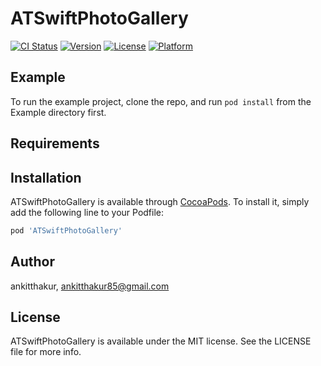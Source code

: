 # ATSwiftPhotoGallery

[![CI Status](https://img.shields.io/travis/ankitthakur/ATSwiftPhotoGallery.svg?style=flat)](https://travis-ci.org/ankitthakur/ATSwiftPhotoGallery)
[![Version](https://img.shields.io/cocoapods/v/ATSwiftPhotoGallery.svg?style=flat)](https://cocoapods.org/pods/ATSwiftPhotoGallery)
[![License](https://img.shields.io/cocoapods/l/ATSwiftPhotoGallery.svg?style=flat)](https://cocoapods.org/pods/ATSwiftPhotoGallery)
[![Platform](https://img.shields.io/cocoapods/p/ATSwiftPhotoGallery.svg?style=flat)](https://cocoapods.org/pods/ATSwiftPhotoGallery)

## Example

To run the example project, clone the repo, and run `pod install` from the Example directory first.

## Requirements

## Installation

ATSwiftPhotoGallery is available through [CocoaPods](https://cocoapods.org). To install
it, simply add the following line to your Podfile:

```ruby
pod 'ATSwiftPhotoGallery'
```

## Author

ankitthakur, ankitthakur85@gmail.com

## License

ATSwiftPhotoGallery is available under the MIT license. See the LICENSE file for more info.
